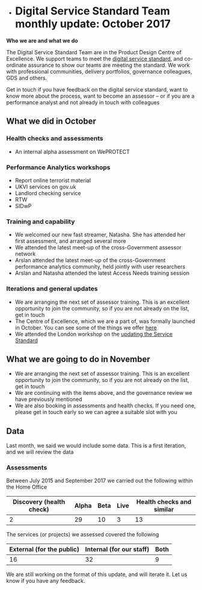 - # **Digital Service Standard Team monthly update: October 2017**

**Who we are and what we do**

The Digital Service Standard Team are in the Product Design Centre of Excellence. We support teams to meet the [digital service standard](https://www.gov.uk/service-manual/service-standard), and co-ordinate assurance to show our teams are meeting the standard. We work with professional communities, delivery portfolios, governance colleagues, GDS and others. 

Get in touch if you have feedback on the digital service standard, want to know more about the process, want to become an assessor – or if you are a performance analyst and not already in touch with colleagues

## What we did in October

### Health checks and assessments 
- An internal alpha assessment on WePROTECT

### Performance Analytics workshops
- Report online terrorist material
- UKVI services on gov.uk
- Landlord checking service
- RTW
- SIDwP

### Training and capability
- We welcomed our new fast streamer, Natasha. She has attended her first assessment, and arranged several more
- We attended the latest meet-up of the cross-Government assessor network 
- Arslan attended the latest meet-up of the cross-Government performance analytics community, held jointly with user researchers 
- Arslan and Natasha attended the latest Access Needs training session

### Iterations and general updates
- We are arranging the next set of assessor training. This is an excellent opportunity to join the community, so if you are not already on the list, get in touch 
- The Centre of Excellence, which we are a part of, was formally launched in October. You can see some of the things we offer [here]( https://ukhomeoffice.github.io/coe/)
- We attended the London workshop on the [updating the Service Standard](https://gds.blog.gov.uk/2017/09/27/help-us-update-the-service-standard/)

## What we are going to do in November 
- We are arranging the next set of assessor training. This is an excellent opportunity to join the community, so if you are not already on the list, get in touch 
- We are continuing with the items above, and the governance review we have previously mentioned 
- We are also booking in assessments and health checks. If you need one, please get in touch early so we can agree a suitable slot with you


## Data

Last month, we said we would include some data. This is a first iteration, and we will review the data 

### Assessments

Between July 2015 and September 2017 we carried out the following within the Home Office

Discovery (health check) | Alpha | Beta | Live | Health checks and similar 
------------ | ------------- | ------------- | ------------- | -------------
2 | 29 | 10 | 3 | 13


The services (or projects) we assessed covered the following

External (for the public) | Internal (for our staff) | Both 
------------ | ------------- | -------------
16 | 32 | 9

We are still working on the format of this update, and will iterate it. Let us know if you have any feedback.  


